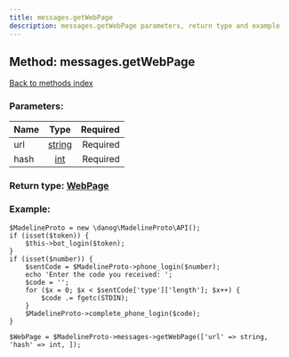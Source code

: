 ```yaml
---
title: messages.getWebPage
description: messages.getWebPage parameters, return type and example
---
```

## Method: messages.getWebPage  
[Back to methods index](index.md)


### Parameters:

| Name     |    Type       | Required |
|----------|:-------------:|---------:|
|url|[string](../types/string.md) | Required|
|hash|[int](../types/int.md) | Required|


### Return type: [WebPage](../types/WebPage.md)

### Example:


```
$MadelineProto = new \danog\MadelineProto\API();
if (isset($token)) {
    $this->bot_login($token);
}
if (isset($number)) {
    $sentCode = $MadelineProto->phone_login($number);
    echo 'Enter the code you received: ';
    $code = '';
    for ($x = 0; $x < $sentCode['type']['length']; $x++) {
        $code .= fgetc(STDIN);
    }
    $MadelineProto->complete_phone_login($code);
}

$WebPage = $MadelineProto->messages->getWebPage(['url' => string, 'hash' => int, ]);
```